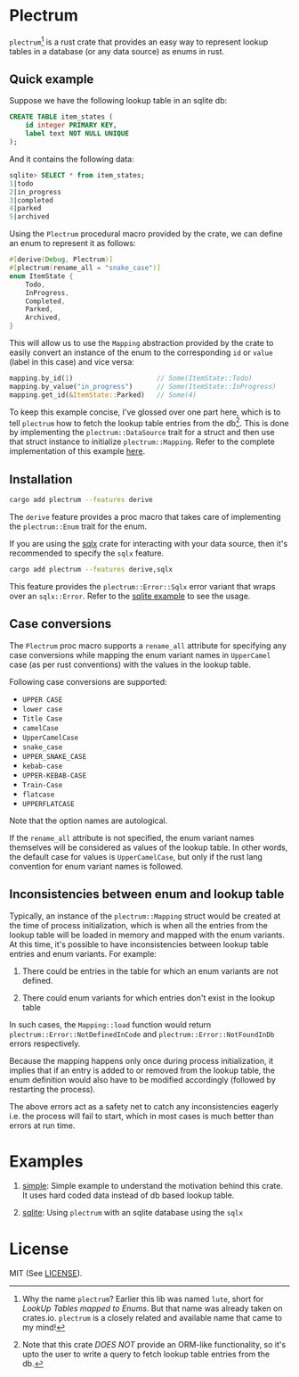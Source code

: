# Plectrum

`plectrum`[^1] is a rust crate that provides an easy way to represent
lookup tables in a database (or any data source) as enums in rust.

## Quick example

Suppose we have the following lookup table in an sqlite db:

``` sql
CREATE TABLE item_states (
    id integer PRIMARY KEY,
    label text NOT NULL UNIQUE
);
```

And it contains the following data:

``` sql
sqlite> SELECT * from item_states;
1|todo
2|in_progress
3|completed
4|parked
5|archived
```

Using the `Plectrum` procedural macro provided by the crate, we can
define an enum to represent it as follows:

``` rust
#[derive(Debug, Plectrum)]
#[plectrum(rename_all = "snake_case")]
enum ItemState {
    Todo,
    InProgress,
    Completed,
    Parked,
    Archived,
}
```

This will allow us to use the `Mapping` abstraction provided by the
crate to easily convert an instance of the enum to the corresponding
`id` or `value` (label in this case) and vice versa:

``` rust
mapping.by_id(1)                     // Some(ItemState::Todo)
mapping.by_value("in_progress")      // Some(ItemState::InProgress)
mapping.get_id(&ItemState::Parked)   // Some(4)
```

To keep this example concise, I've glossed over one part here, which
is to tell `plectrum` how to fetch the lookup table entries from the
db[^2]. This is done by implementing the `plectrum::DataSource` trait
for a struct and then use that struct instance to initialize
`plectrum::Mapping`. Refer to the complete implementation of this
example [here](examples/sqlite).

## Installation

``` bash
cargo add plectrum --features derive
```

The `derive` feature provides a proc macro that takes care of
implementing the `plectrum::Enum` trait for the enum.

If you are using the [sqlx]() crate for interacting with your data
source, then it's recommended to specify the `sqlx` feature.

``` bash
cargo add plectrum --features derive,sqlx
```

This feature provides the `plectrum::Error::Sqlx` error variant that
wraps over an `sqlx::Error`. Refer to the [sqlite
example](examples/sqlite) to see the usage.

## Case conversions

The `Plectrum` proc macro supports a `rename_all` attribute for
specifying any case conversions while mapping the enum variant names
in `UpperCamel` case (as per rust conventions) with the values in the
lookup table.

Following case conversions are supported:

- `UPPER CASE`
- `lower case`
- `Title Case`
- `camelCase`
- `UpperCamelCase`
- `snake_case`
- `UPPER_SNAKE_CASE`
- `kebab-case`
- `UPPER-KEBAB-CASE`
- `Train-Case`
- `flatcase`
- `UPPERFLATCASE`

Note that the option names are autological.

If the `rename_all` attribute is not specified, the enum variant names
themselves will be considered as values of the lookup table. In other
words, the default case for values is `UpperCamelCase`, but only if
the rust lang convention for enum variant names is followed.

## Inconsistencies between enum and lookup table

Typically, an instance of the `plectrum::Mapping` struct would be
created at the time of process initialization, which is when all the
entries from the lookup table will be loaded in memory and mapped with
the enum variants. At this time, it's possible to have inconsistencies
between lookup table entries and enum variants. For example:

1. There could be entries in the table for which an enum variants are
   not defined.

2. There could enum variants for which entries don't exist in the
   lookup table

In such cases, the `Mapping::load` function would return
`plectrum::Error::NotDefinedInCode` and
`plectrum::Error::NotFoundInDb` errors respectively.

Because the mapping happens only once during process initialization,
it implies that if an entry is added to or removed from the lookup
table, the enum definition would also have to be modified accordingly
(followed by restarting the process).

The above errors act as a safety net to catch any inconsistencies
eagerly i.e. the process will fail to start, which in most cases is
much better than errors at run time.

# Examples

1. [simple](examples/simple): Simple example to understand the
   motivation behind this crate. It uses hard coded data instead of db
   based lookup table.

2. [sqlite](examples/sqlite): Using `plectrum` with an sqlite database
   using the `sqlx`

# License

MIT (See [LICENSE](LICENSE)).

[^1]: Why the name `plectrum`? Earlier this lib was named `lute`,
    short for _LookUp Tables mapped to Enums_. But that name was
    already taken on crates.io. `plectrum` is a closely related and
    available name that came to my mind!

[^2]: Note that this crate *DOES NOT* provide an ORM-like
    functionality, so it's upto the user to write a query to fetch
    lookup table entries from the db.


